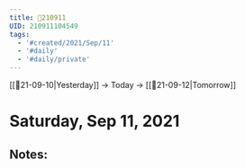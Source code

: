 ```yaml
---
title: 📝210911
UID: 210911104549
tags:
  - '#created/2021/Sep/11'
  - '#daily'
  - '#daily/private'
---
```

[[📝21-09-10|Yesterday]] -> Today -> [[📝21-09-12|Tomorrow]]
# Saturday, Sep 11, 2021

## Notes:

